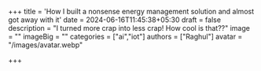 +++
title = 'How I built a nonsense energy management solution and almost got away with it'
date = 2024-06-16T11:45:38+05:30
draft = false
description = "I turned more crap into less crap! How cool is that??"
image = ""
imageBig = ""
categories = ["ai","iot"]
authors = ["Raghul"]
avatar = "/images/avatar.webp"

+++

